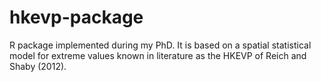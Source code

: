 # hkevp-package
R package implemented during my PhD.
It is based on a spatial statistical model for extreme values known in literature as the HKEVP of Reich and Shaby (2012).
